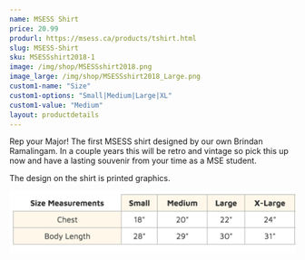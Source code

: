 ```yaml
---
name: MSESS Shirt
price: 20.99
produrl: https://msess.ca/products/tshirt.html
slug: MSESS-Shirt
sku: MSESSshirt2018-1
image: /img/shop/MSESSshirt2018.png
image_large: /img/shop/MSESSshirt2018_Large.png
custom1-name: "Size"
custom1-options: "Small|Medium|Large|XL"
custom1-value: "Medium"
layout: productdetails
---
```


<script src="https://js.stripe.com/v3"></script>

<script>
  var stripe = Stripe('pk_live_wARa4mFGWVywv5pm543vz3c8', {
    betas: ['checkout_beta_3']
  });

  var checkoutButton = document.getElementById('checkout-button');
  checkoutButton.addEventListener('click', function () {
    // When the customer clicks on the button, redirect
    // them to Checkout.
    stripe.redirectToCheckout({
      items: [{sku: 'sku_E4BW72GrOLmtTC', quantity: 1}],
      successUrl: 'https://msess.ca/success',
      cancelUrl: 'https://msess.ca/canceled',
    })
    .then(function (result) {
      if (result.error) {
        // If `redirectToCheckout` fails due to a browser or network
        // error, display the localized error message to your customer.
        var displayError = document.getElementById('error-message');
        displayError.textContent = result.error.message;
      }
    });
  });
</script>


Rep your Major! The first MSESS shirt designed by our own Brindan Ramalingam. In a couple years this will be retro and vintage so pick this up now and have a lasting souvenir from your time as a MSE student.


The design on the shirt is printed graphics.

<img src="/img/shop/shirtSizing.jpg" alt="T-Shirt Sizing Chart" id="responsive-image" class="thumbnail"/>